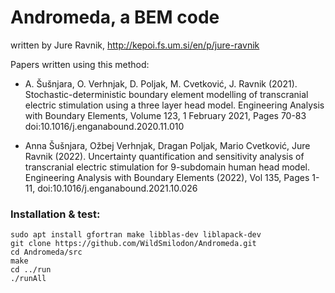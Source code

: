 # Andromeda, a BEM code


written by Jure Ravnik, http://kepoi.fs.um.si/en/p/jure-ravnik 


Papers written using this method:

* A. Šušnjara, O. Verhnjak, D. Poljak, M. Cvetković, J. Ravnik (2021). Stochastic-deterministic boundary element modelling of transcranial electric stimulation using a three layer head model. Engineering Analysis with Boundary Elements, Volume 123, 1 February 2021, Pages 70-83 
doi:10.1016/j.enganabound.2020.11.010

* Anna Šušnjara, Ožbej Verhnjak, Dragan Poljak, Mario Cvetković, Jure Ravnik (2022). Uncertainty quantification and sensitivity analysis of transcranial electric stimulation for 9-subdomain human head model. Engineering Analysis with Boundary Elements (2022), Vol 135, Pages 1-11, doi:10.1016/j.enganabound.2021.10.026

### Installation & test:

```sudo apt install gfortran make libblas-dev liblapack-dev```<br>
```git clone https://github.com/WildSmilodon/Andromeda.git```<br>
```cd Andromeda/src```<br>
```make```<br>
```cd ../run```<br>
```./runAll```<br>
